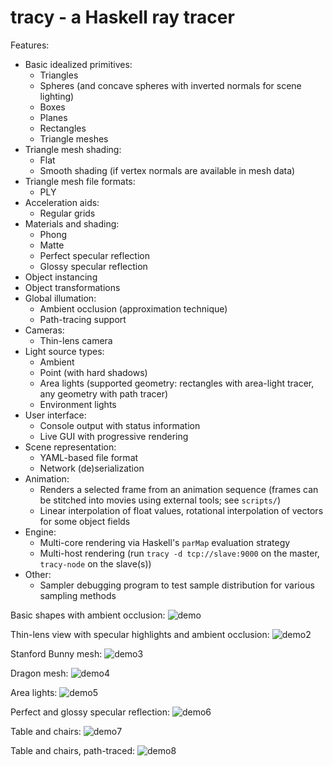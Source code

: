 
tracy - a Haskell ray tracer
============================

Features:

 * Basic idealized primitives:
   - Triangles
   - Spheres (and concave spheres with inverted normals for scene
     lighting)
   - Boxes
   - Planes
   - Rectangles
   - Triangle meshes
 * Triangle mesh shading:
   - Flat
   - Smooth shading (if vertex normals are available in mesh data)
 * Triangle mesh file formats:
   - PLY
 * Acceleration aids:
   - Regular grids
 * Materials and shading:
   - Phong
   - Matte
   - Perfect specular reflection
   - Glossy specular reflection
 * Object instancing
 * Object transformations
 * Global illumation:
   - Ambient occlusion (approximation technique)
   - Path-tracing support
 * Cameras:
   - Thin-lens camera
 * Light source types:
   - Ambient
   - Point (with hard shadows)
   - Area lights (supported geometry: rectangles with area-light tracer,
     any geometry with path tracer)
   - Environment lights
 * User interface:
   - Console output with status information
   - Live GUI with progressive rendering
 * Scene representation:
   - YAML-based file format
   - Network (de)serialization
 * Animation:
   - Renders a selected frame from an animation sequence (frames can be
     stitched into movies using external tools; see `scripts/`)
   - Linear interpolation of float values, rotational interpolation of
     vectors for some object fields
 * Engine:
   - Multi-core rendering via Haskell's `parMap` evaluation strategy
   - Multi-host rendering (run `tracy -d tcp://slave:9000` on the master,
     `tracy-node` on the slave(s))
 * Other:
   - Sampler debugging program to test sample distribution for various
     sampling methods

Basic shapes with ambient occlusion:
![demo](/demos/demo.png)

Thin-lens view with specular highlights and ambient occlusion:
![demo2](/demos/demo2.png)

Stanford Bunny mesh:
![demo3](/demos/demo3.png)

Dragon mesh:
![demo4](/demos/demo4.png)

Area lights:
![demo5](/demos/demo5.png)

Perfect and glossy specular reflection:
![demo6](/demos/demo6.png)

Table and chairs:
![demo7](/demos/demo7.png)

Table and chairs, path-traced:
![demo8](/demos/demo8.png)
